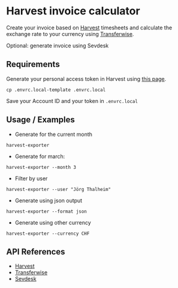 # Harvest invoice calculator

Create your invoice based on [Harvest](https://numtide.harvestapp.com) timesheets
and calculate the exchange rate to your currency using [Transferwise](https://transferwise.com).

Optional: generate invoice using Sevdesk

## Requirements

Generate your personal access token in Harvest using [this page](https://id.getharvest.com/oauth2/access_tokens/new).

```console
cp .envrc.local-template .envrc.local
```

Save your Account ID and your token in `.envrc.local`

## Usage / Examples

* Generate for the current month

```console
harvest-exporter
```

* Generate for march:

```console
harvest-exporter --month 3
```

* Filter by user

```console
harvest-exporter --user "Jörg Thalheim"
```

* Generate using json output

```console
harvest-exporter --format json
```

* Generate using other currency

```console
harvest-exporter --currency CHF
```

## API References

* [Harvest](https://help.getharvest.com/api-v2)
* [Transferwise](https://api-docs.transferwise.com/#quotes-get-temporary-quote)
* [Sevdesk](https://my.sevdesk.de/api/InvoiceAPI/doc.html#tag/Invoice)
